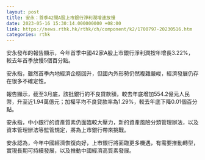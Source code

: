 ```yaml
---
layout: post
title: 安永：首季42間A股上市銀行淨利潤增速放慢
date: 2023-05-16 15:30:14.000000000 +08:00
link: https://news.rthk.hk/rthk/ch/component/k2/1700797-20230516.htm
categories: rthk
---
```


安永發布的報告顯示，今年首季中國42家A股上市銀行淨利潤按年增長3.22%，較去年首季放慢5個百分點。

安永指，雖然首季內地經濟企穩回升，但國內外形勢仍然複雜嚴峻，經濟發展仍存在很多不確定性。

報告顯示，截至3月底，該批銀行的不良貸款額，較去年底增加554.2億元人民幣，升至近1.94萬億元；加權平均不良貸款率為1.29%，較去年底下降0.01個百分點。

安永指，中小銀行的資產質素仍面臨較大壓力，新的資產風險分類管理辦法，以及資本管理辦法等監管規定，將為上市銀行帶來挑戰。

安永認為，今年中國經濟恢復向好，上市銀行將面臨更多機遇，有需要推動轉型，實現長期可持續發展，以及推動中國經濟高質素發展。

